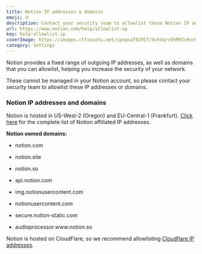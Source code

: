 ```yaml
---
title: Notion IP addresses & domains
emoji: 🌐
description: Contact your security team to allowlist these Notion IP addresses or domains 🌐
url: https://www.notion.com/help/allowlist-ip
key: help:allowlist-ip
coverImage: https://images.ctfassets.net/spoqsaf9291f/4ckVqrv5hMHZcHvv5rTQQR/429e0fef5c0820591fc479562935f562/allowlist-ip.png
category: Settings
---
```


Notion provides a fixed range of outgoing IP addresses, as well as domains that you can allowlist, helping you increase the security of your network.

These cannot be managed in your Notion account, so please contact your security team to allowlist these IP addresses or domains.

### Notion IP addresses and domains

Notion is hosted in US-West-2 (Oregon) and EU-Central-1 (Frankfurt)<!-- -->. [Click here](https://notion.notion.site/Allowlist-IP-addresses-and-Domains-5e18ffb8ddeb40c3879c1fd8edd3f06e?pvs=4) for the complete list of Notion affiliated IP addresses.

**Notion owned domains:**

* notion.com

* notion.site

* notion.so

* api.notion.com

* img.notionusercontent.com

* notionusercontent.com

* secure.notion-static.com

* audioprocessor.www\.notion.so

Notion is hosted on CloudFlare, so we recommend allowlisting [Cloudflare IP addresses](https://www.cloudflare.com/ips/).
